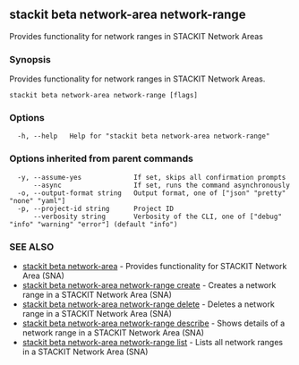 ## stackit beta network-area network-range

Provides functionality for network ranges in STACKIT Network Areas

### Synopsis

Provides functionality for network ranges in STACKIT Network Areas.

```
stackit beta network-area network-range [flags]
```

### Options

```
  -h, --help   Help for "stackit beta network-area network-range"
```

### Options inherited from parent commands

```
  -y, --assume-yes             If set, skips all confirmation prompts
      --async                  If set, runs the command asynchronously
  -o, --output-format string   Output format, one of ["json" "pretty" "none" "yaml"]
  -p, --project-id string      Project ID
      --verbosity string       Verbosity of the CLI, one of ["debug" "info" "warning" "error"] (default "info")
```

### SEE ALSO

* [stackit beta network-area](./stackit_beta_network-area.md)	 - Provides functionality for STACKIT Network Area (SNA)
* [stackit beta network-area network-range create](./stackit_beta_network-area_network-range_create.md)	 - Creates a network range in a STACKIT Network Area (SNA)
* [stackit beta network-area network-range delete](./stackit_beta_network-area_network-range_delete.md)	 - Deletes a network range in a STACKIT Network Area (SNA)
* [stackit beta network-area network-range describe](./stackit_beta_network-area_network-range_describe.md)	 - Shows details of a network range in a STACKIT Network Area (SNA)
* [stackit beta network-area network-range list](./stackit_beta_network-area_network-range_list.md)	 - Lists all network ranges in a STACKIT Network Area (SNA)

